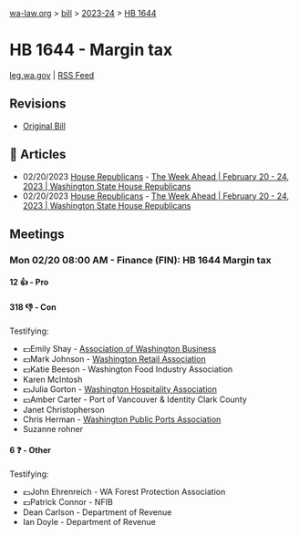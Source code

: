 [wa-law.org](/) > [bill](/bill/) > [2023-24](/bill/2023-24/) > [HB 1644](/bill/2023-24/hb/1644/)

# HB 1644 - Margin tax
[leg.wa.gov](https://app.leg.wa.gov/billsummary?BillNumber=1644&Year=2023&Initiative=false) | [RSS Feed](./rss.xml)

## Revisions
* [Original Bill](1/)

## 📰 Articles
* 02/20/2023 [House Republicans](/org/house_republicans/) - [The Week Ahead | February 20 - 24, 2023 | Washington State House Republicans](http://houserepublicans.wa.gov/week/the-week-ahead-february-20-24-2023/#:~:text=HB%201644)
* 02/20/2023 [House Republicans](/org/house_republicans/) - [The Week Ahead | February 20 - 24, 2023 | Washington State House Republicans](https://houserepublicans.wa.gov/week/the-week-ahead-february-20-24-2023/#:~:text=HB%201644)

## Meetings
### Mon 02/20 08:00 AM - Finance (FIN): HB 1644 Margin tax
#### 12 👍 - Pro

#### 318 👎 - Con
Testifying:
* 💵Emily Shay - [Association of Washington Business](/org/association_of_washington_business/)
* 💵Mark Johnson - [Washington Retail Association](/org/washington_retail_association/)
* 💵Katie Beeson - Washington Food Industry Association
* Karen McIntosh
* 💵Julia Gorton - [Washington Hospitality Association](/org/washington_hospitality_association/)
* 💵Amber Carter - Port of Vancouver & Identity Clark County
* Janet Christopherson
* Chris Herman - [Washington Public Ports Association](/org/washington_public_ports_association/)
* Suzanne rohner

#### 6 ❓ - Other
Testifying:
* 💵John Ehrenreich - WA Forest Protection Association
* 💵Patrick Connor - NFIB
* Dean Carlson - Department of Revenue
* Ian Doyle - Department of Revenue
